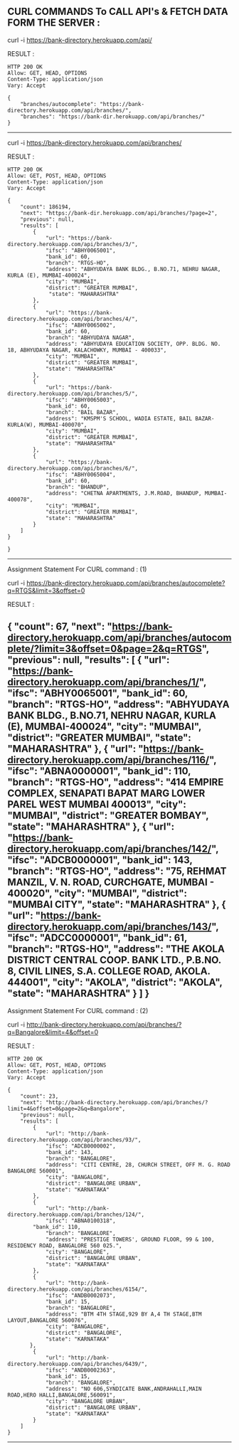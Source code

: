 CURL COMMANDS To CALL API's & FETCH DATA FORM THE SERVER :
-----------------------------------------------------------

curl -i  https://bank-directory.herokuapp.com/api/

RESULT : 

    HTTP 200 OK
    Allow: GET, HEAD, OPTIONS
    Content-Type: application/json
    Vary: Accept

    {
        "branches/autocomplete": "https://bank-directory.herokuapp.com/api/branches/",
        "branches": "https://bank-dir.herokuapp.com/api/branches/"
    }
---------------------------------------------------------

curl -i https://bank-directory.herokuapp.com/api/branches/


RESULT :

    HTTP 200 OK
    Allow: GET, POST, HEAD, OPTIONS
    Content-Type: application/json
    Vary: Accept

    {
        "count": 186194,
        "next": "https://bank-dir.herokuapp.com/api/branches/?page=2",
        "previous": null,
        "results": [
            {
                "url": "https://bank-directory.herokuapp.com/api/branches/3/",
                "ifsc": "ABHY0065001",
                "bank_id": 60,
                "branch": "RTGS-HO",
                "address": "ABHYUDAYA BANK BLDG., B.NO.71, NEHRU NAGAR, KURLA (E), MUMBAI-400024",
                "city": "MUMBAI",
                "district": "GREATER MUMBAI",
                 "state": "MAHARASHTRA"
            },
            {
                "url": "https://bank-directory.herokuapp.com/api/branches/4/",
                "ifsc": "ABHY0065002",
                "bank_id": 60,
                "branch": "ABHYUDAYA NAGAR",
                "address": "ABHYUDAYA EDUCATION SOCIETY, OPP. BLDG. NO. 18, ABHYUDAYA NAGAR, KALACHOWKY, MUMBAI - 400033",
                "city": "MUMBAI",
                "district": "GREATER MUMBAI",
                "state": "MAHARASHTRA"
            },
            {
                "url": "https://bank-directory.herokuapp.com/api/branches/5/",
                "ifsc": "ABHY0065003",
                "bank_id": 60,
                "branch": "BAIL BAZAR",
                "address": "KMSPM'S SCHOOL, WADIA ESTATE, BAIL BAZAR-KURLA(W), MUMBAI-400070",
                "city": "MUMBAI",
                "district": "GREATER MUMBAI",
                "state": "MAHARASHTRA"
            },
            {
                "url": "https://bank-directory.herokuapp.com/api/branches/6/",
                "ifsc": "ABHY0065004",
                "bank_id": 60,
                "branch": "BHANDUP",
                "address": "CHETNA APARTMENTS, J.M.ROAD, BHANDUP, MUMBAI-400078",
                "city": "MUMBAI",
                "district": "GREATER MUMBAI",
                "state": "MAHARASHTRA"
            }
        ]
    }

    }
----------------------------------------------------------------------------------------

Assignment Statement For CURL command :  (1)

curl -i https://bank-directory.herokuapp.com/api/branches/autocomplete?q=RTGS&limit=3&offset=0

RESULT :

{
    "count": 67,
    "next": "https://bank-directory.herokuapp.com/api/branches/autocomplete/?limit=3&offset=0&page=2&q=RTGS",
    "previous": null,
    "results": [
        {
            "url": "https://bank-directory.herokuapp.com/api/branches/1/",
            "ifsc": "ABHY0065001",
            "bank_id": 60,
            "branch": "RTGS-HO",
            "address": "ABHYUDAYA BANK BLDG., B.NO.71, NEHRU NAGAR, KURLA (E), MUMBAI-400024",
            "city": "MUMBAI",
            "district": "GREATER MUMBAI",
            "state": "MAHARASHTRA"
        },
        {
            "url": "https://bank-directory.herokuapp.com/api/branches/116/",
            "ifsc": "ABNA0000001",
            "bank_id": 110,
            "branch": "RTGS-HO",
            "address": "414 EMPIRE COMPLEX, SENAPATI BAPAT MARG LOWER PAREL WEST MUMBAI 400013",
            "city": "MUMBAI",
            "district": "GREATER BOMBAY",
            "state": "MAHARASHTRA"
        },
        {
            "url": "https://bank-directory.herokuapp.com/api/branches/142/",
            "ifsc": "ADCB0000001",
            "bank_id": 143,
            "branch": "RTGS-HO",
            "address": "75, REHMAT MANZIL, V. N. ROAD, CURCHGATE, MUMBAI - 400020",
            "city": "MUMBAI",
            "district": "MUMBAI CITY",
            "state": "MAHARASHTRA"
        },
        {
            "url": "https://bank-directory.herokuapp.com/api/branches/143/",
            "ifsc": "ADCC0000001",
            "bank_id": 61,
            "branch": "RTGS-HO",
            "address": "THE AKOLA DISTRICT CENTRAL COOP. BANK LTD., P.B.NO. 8, CIVIL LINES, S.A. COLLEGE ROAD, AKOLA. 444001",
            "city": "AKOLA",
            "district": "AKOLA",
            "state": "MAHARASHTRA"
        }
    ]
}
--------------------------------------------------------------------------------------

Assignment Statement For CURL command :  (2)

curl -i http://bank-directory.herokuapp.com/api/branches/?q=Bangalore&limit=4&offset=0


RESULT :

    HTTP 200 OK
    Allow: GET, POST, HEAD, OPTIONS
    Content-Type: application/json
    Vary: Accept

    {
        "count": 23,
        "next": "http://bank-directory.herokuapp.com/api/branches/?limit=4&offset=0&page=2&q=Bangalore",
        "previous": null,
        "results": [
            {
                "url": "http://bank-directory.herokuapp.com/api/branches/93/",
                "ifsc": "ADCB0000002",
                "bank_id": 143,
                "branch": "BANGALORE",
                "address": "CITI CENTRE, 28, CHURCH STREET, OFF M. G. ROAD BANGALORE 560001",
                "city": "BANGALORE",
                "district": "BANGALORE URBAN",
                "state": "KARNATAKA"
            },
            {
                "url": "http://bank-directory.herokuapp.com/api/branches/124/",
                "ifsc": "ABNA0100318",
            "bank_id": 110,
                "branch": "BANGALORE",
                "address": "PRESTIGE TOWERS', GROUND FLOOR, 99 & 100, RESIDENCY ROAD, BANGALORE 560 025.",
                "city": "BANGALORE",
                "district": "BANGALORE URBAN",
                "state": "KARNATAKA"
            },
            {
                "url": "http://bank-directory.herokuapp.com/api/branches/6154/",
                "ifsc": "ANDB0002073",
                "bank_id": 15,
                "branch": "BANGALORE",
                "address": "BTM 4TH STAGE,929 BY A,4 TH STAGE,BTM LAYOUT,BANGALORE 560076",
                "city": "BANGALORE",
                "district": "BANGALORE",
                "state": "KARNATAKA"
           },
            {
                "url": "http://bank-directory.herokuapp.com/api/branches/6439/",
                "ifsc": "ANDB0002363",
                "bank_id": 15,
                "branch": "BANGALORE",
                "address": "NO 606,SYNDICATE BANK,ANDRAHALLI,MAIN ROAD,HERO HALLI,BANGALORE,560091",
                "city": "BANGALORE URBAN",
                "district": "BANGALORE URBAN",
                "state": "KARNATAKA"
            }
        ]
    }
------------------------------------------------------------------------------------------
